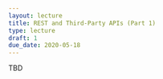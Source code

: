 ```yaml
---
layout: lecture
title: REST and Third-Party APIs (Part 1)
type: lecture
draft: 1
due_date: 2020-05-18
---
```


TBD